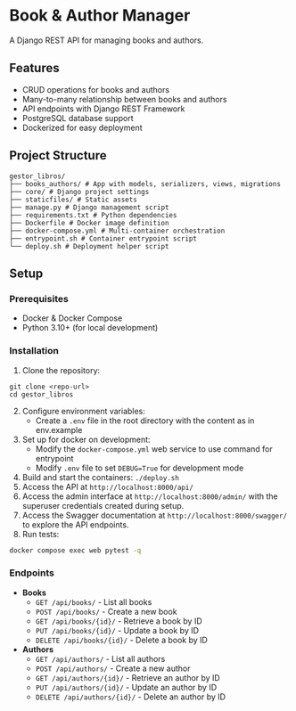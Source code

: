 # Book & Author Manager

A Django REST API for managing books and authors.

## Features

- CRUD operations for books and authors
- Many-to-many relationship between books and authors
- API endpoints with Django REST Framework
- PostgreSQL database support
- Dockerized for easy deployment

## Project Structure
```
gestor_libros/ 
├── books_authors/ # App with models, serializers, views, migrations 
├── core/ # Django project settings 
├── staticfiles/ # Static assets 
├── manage.py # Django management script 
├── requirements.txt # Python dependencies 
├── Dockerfile # Docker image definition 
├── docker-compose.yml # Multi-container orchestration 
├── entrypoint.sh # Container entrypoint script 
└── deploy.sh # Deployment helper script 
```
## Setup

### Prerequisites

- Docker & Docker Compose
- Python 3.10+ (for local development)

### Installation

1. Clone the repository:
```
git clone <repo-url>
cd gestor_libros
``` 
2. Configure environment variables:
   - Create a `.env` file in the root directory with the  content as in env.example
3. Set up for docker on development:
   - Modify the `docker-compose.yml` web service to use command for entrypoint
   - Modify `.env` file to set `DEBUG=True` for development mode
4. Build and start the containers:
```./deploy.sh```
5. Access the API at `http://localhost:8000/api/`
6. Access the admin interface at `http://localhost:8000/admin/` with the superuser credentials created during setup.
7. Access the Swagger documentation at `http://localhost:8000/swagger/` to explore the API endpoints.
8. Run tests:
```bash
docker compose exec web pytest -q
```

### Endpoints

- **Books**
  - `GET /api/books/` - List all books
  - `POST /api/books/` - Create a new book
  - `GET /api/books/{id}/` - Retrieve a book by ID
  - `PUT /api/books/{id}/` - Update a book by ID
  - `DELETE /api/books/{id}/` - Delete a book by ID
- **Authors**
  - `GET /api/authors/` - List all authors
  - `POST /api/authors/` - Create a new author
  - `GET /api/authors/{id}/` - Retrieve an author by ID
  - `PUT /api/authors/{id}/` - Update an author by ID
  - `DELETE /api/authors/{id}/` - Delete an author by ID



